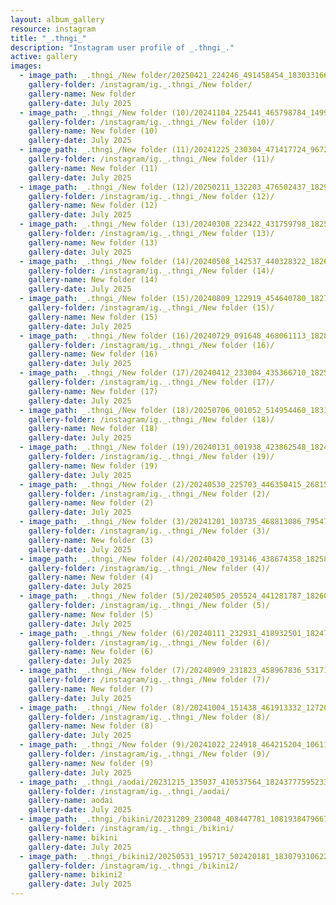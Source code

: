 ```yaml
---
layout: album_gallery
resource: instagram
title: "_.thngi_"
description: "Instagram user profile of _.thngi_."
active: gallery
images:
  - image_path: _.thngi_/New folder/20250421_224246_491458454_18303316600233157_7451361293486909742_n.jpg
    gallery-folder: /instagram/ig._.thngi_/New folder/
    gallery-name: New folder
    gallery-date: July 2025
  - image_path: _.thngi_/New folder (10)/20241104_225441_465798784_1499909254027382_9193452909904676490_n.jpg
    gallery-folder: /instagram/ig._.thngi_/New folder (10)/
    gallery-name: New folder (10)
    gallery-date: July 2025
  - image_path: _.thngi_/New folder (11)/20241225_230304_471417724_967249992124915_446601697730512243_n.jpg
    gallery-folder: /instagram/ig._.thngi_/New folder (11)/
    gallery-name: New folder (11)
    gallery-date: July 2025
  - image_path: _.thngi_/New folder (12)/20250211_132203_476502437_18295460383233157_4978590047307318420_n.jpg
    gallery-folder: /instagram/ig._.thngi_/New folder (12)/
    gallery-name: New folder (12)
    gallery-date: July 2025
  - image_path: _.thngi_/New folder (13)/20240308_223422_431759798_18253998283233157_910282513000285094_n.jpg
    gallery-folder: /instagram/ig._.thngi_/New folder (13)/
    gallery-name: New folder (13)
    gallery-date: July 2025
  - image_path: _.thngi_/New folder (14)/20240508_142537_440328322_18261011086233157_6946048731001637151_n.jpg
    gallery-folder: /instagram/ig._.thngi_/New folder (14)/
    gallery-name: New folder (14)
    gallery-date: July 2025
  - image_path: _.thngi_/New folder (15)/20240809_122919_454640780_18272419801233157_8558733233624206244_n.jpg
    gallery-folder: /instagram/ig._.thngi_/New folder (15)/
    gallery-name: New folder (15)
    gallery-date: July 2025
  - image_path: _.thngi_/New folder (16)/20240729_091648_468061113_18286010515233157_1018628282110705678_n.jpg
    gallery-folder: /instagram/ig._.thngi_/New folder (16)/
    gallery-name: New folder (16)
    gallery-date: July 2025
  - image_path: _.thngi_/New folder (17)/20240412_233004_435366710_18258071254233157_6674772041382806745_n.jpg
    gallery-folder: /instagram/ig._.thngi_/New folder (17)/
    gallery-name: New folder (17)
    gallery-date: July 2025
  - image_path: _.thngi_/New folder (18)/20250706_001052_514954460_18311962051233157_5296631046346408836_n.jpg
    gallery-folder: /instagram/ig._.thngi_/New folder (18)/
    gallery-name: New folder (18)
    gallery-date: July 2025
  - image_path: _.thngi_/New folder (19)/20240131_001938_423862548_18249670942233157_6583938180475128560_n.jpg
    gallery-folder: /instagram/ig._.thngi_/New folder (19)/
    gallery-name: New folder (19)
    gallery-date: July 2025
  - image_path: _.thngi_/New folder (2)/20240530_225703_446350415_2681565861993536_7844342305304036573_n.jpg
    gallery-folder: /instagram/ig._.thngi_/New folder (2)/
    gallery-name: New folder (2)
    gallery-date: July 2025
  - image_path: _.thngi_/New folder (3)/20241201_103735_468813086_795478252703680_3304394412816558925_n.jpg
    gallery-folder: /instagram/ig._.thngi_/New folder (3)/
    gallery-name: New folder (3)
    gallery-date: July 2025
  - image_path: _.thngi_/New folder (4)/20240420_193146_438674358_18258968797233157_7951052426845307951_n.jpg
    gallery-folder: /instagram/ig._.thngi_/New folder (4)/
    gallery-name: New folder (4)
    gallery-date: July 2025
  - image_path: _.thngi_/New folder (5)/20240505_205524_441281787_18260702290233157_8488547896201397916_n.jpg
    gallery-folder: /instagram/ig._.thngi_/New folder (5)/
    gallery-name: New folder (5)
    gallery-date: July 2025
  - image_path: _.thngi_/New folder (6)/20240111_232931_418932501_18247338694233157_7705972032858088195_n.jpg
    gallery-folder: /instagram/ig._.thngi_/New folder (6)/
    gallery-name: New folder (6)
    gallery-date: July 2025
  - image_path: _.thngi_/New folder (7)/20240909_231823_458967836_531716132690483_3286848592825669020_n.jpg
    gallery-folder: /instagram/ig._.thngi_/New folder (7)/
    gallery-name: New folder (7)
    gallery-date: July 2025
  - image_path: _.thngi_/New folder (8)/20241004_151438_461913332_1272091590634842_4556228319410641971_n.jpg
    gallery-folder: /instagram/ig._.thngi_/New folder (8)/
    gallery-name: New folder (8)
    gallery-date: July 2025
  - image_path: _.thngi_/New folder (9)/20241022_224918_464215204_1061174898651337_8177328743139918353_n.jpg
    gallery-folder: /instagram/ig._.thngi_/New folder (9)/
    gallery-name: New folder (9)
    gallery-date: July 2025
  - image_path: _.thngi_/aodai/20231215_135037_410537564_18243777595233157_5296820748809734934_n.jpg
    gallery-folder: /instagram/ig._.thngi_/aodai/
    gallery-name: aodai
    gallery-date: July 2025
  - image_path: _.thngi_/bikini/20231209_230048_408447781_1081938479667247_3564311520231359694_n.jpg
    gallery-folder: /instagram/ig._.thngi_/bikini/
    gallery-name: bikini
    gallery-date: July 2025
  - image_path: _.thngi_/bikini2/20250531_195717_502420181_18307931062233157_2845126252293933232_n.jpg
    gallery-folder: /instagram/ig._.thngi_/bikini2/
    gallery-name: bikini2
    gallery-date: July 2025
---
```


